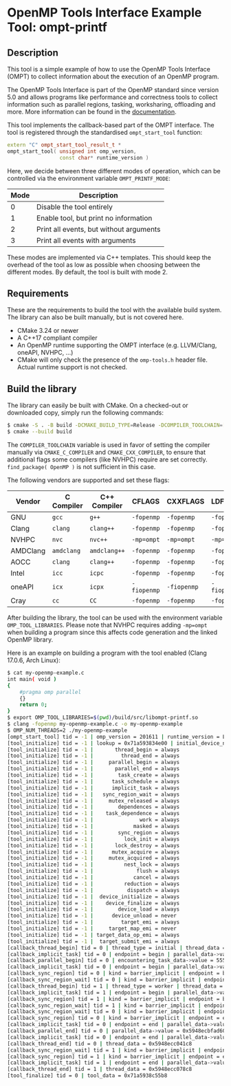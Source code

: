 OpenMP Tools Interface Example Tool: ompt-printf
====

## Description

This tool is a simple example of how to use the OpenMP Tools Interface (OMPT)
to collect information about the execution of an OpenMP program.

The OpenMP Tools Interface is part of the OpenMP standard since version 5.0
and allows programs like performance and correctness tools to collect
information such as parallel regions, tasking, worksharing, offloading and
more.
More information can be found in the [documentation](https://www.openmp.org/wp-content/uploads/OpenMP-API-Specification-5-2.pdf).

This tool implements the callback-based part of the OMPT interface. The tool
is registered through the standardised `ompt_start_tool` function:

```c++
extern "C" ompt_start_tool_result_t *
ompt_start_tool( unsigned int omp_version,
                 const char* runtime_version )
```

Here, we decide between three different modes of operation, which can
be controlled via the environment variable `OMPT_PRINTF_MODE`:

| Mode | Description                             |
|------|-----------------------------------------|
| 0    | Disable the tool entirely               |
| 1    | Enable tool, but print no information   |
| 2    | Print all events, but without arguments |
| 3    | Print all events with arguments         |

These modes are implemented via C++ templates. This should keep the overhead
of the tool as low as possible when choosing between the different modes.
By default, the tool is built with mode 2.

## Requirements

These are the requirements to build the tool with the available build system.
The library can also be built manually, but is not covered here.

- CMake 3.24 or newer
- A C++17 compliant compiler
- An OpenMP runtime supporting the OMPT interface (e.g. LLVM/Clang, oneAPI,
  NVHPC, ...)
- CMake will only check the presence of the `omp-tools.h` header file.
  Actual runtime support is not checked.
  
## Build the library

The library can easily be built with CMake. On a checked-out or downloaded
copy, simply run the following commands:

```bash
$ cmake -S . -B build -DCMAKE_BUILD_TYPE=Release -DCOMPILER_TOOLCHAIN=[your-vendor]
$ cmake --build build
```

The `COMPILER_TOOLCHAIN` variable is used in favor of setting the compiler
manually via `CMAKE_C_COMPILER` and `CMAKE_CXX_COMPILER`, to ensure that
additional flags some compilers (like NVHPC) require are set correctly.
`find_package( OpenMP )` is not sufficient in this case.

The following vendors are supported and set these flags:

| Vendor   | C Compiler | C++ Compiler | CFLAGS      | CXXFLAGS    | LDFLAGS     |
|----------|------------|--------------|-------------|-------------|-------------|
| GNU      | `gcc`      | `g++`        | `-fopenmp`  | `-fopenmp`  | `-fopenmp`  |
| Clang    | `clang`    | `clang++`    | `-fopenmp`  | `-fopenmp`  | `-fopenmp`  |
| NVHPC    | `nvc`      | `nvc++`      | `-mp=ompt`  | `-mp=ompt`  | `-mp=ompt`  |
| AMDClang | `amdclang` | `amdclang++` | `-fopenmp`  | `-fopenmp`  | `-fopenmp`  |
| AOCC     | `clang`    | `clang++`    | `-fopenmp`  | `-fopenmp`  | `-fopenmp`  |
| Intel    | `icc`      | `icpc`       | `-fopenmp`  | `-fopenmp`  | `-fopenmp`  |
| oneAPI   | `icx`      | `icpx`       | `-fiopenmp` | `-fiopenmp` | `-fiopenmp` |
| Cray     | `cc`       | `CC`         | `-fopenmp`  | `-fopenmp`  | `-fopenmp`  |

After building the library, the tool can be used with the environment variable
`OMP_TOOL_LIBRARIES`. Please note that NVHPC requires adding `-mp=ompt` when building
a program since this affects code generation and the linked OpenMP library.

Here is an example on building a program with the tool enabled (Clang 17.0.6, Arch Linux):
```bash
$ cat my-openmp-example.c
int main( void )
{
    #pragma omp parallel
    {}
    return 0;
}
$ export OMP_TOOL_LIBRARIES=$(pwd)/build/src/libompt-printf.so
$ clang -fopenmp my-openmp-example.c -o my-openmp-example
$ OMP_NUM_THREADS=2 ./my-openmp-example
[ompt_start_tool] tid = -1 | omp_version = 201611 | runtime_version = LLVM OMP version: 5.0.20140926
[tool_initialize] tid = -1 | lookup = 0x71a593834e00 | initial_device_num = 0 | tool_data = 0x71a5938c55b8
[tool_initialize] tid = -1 |       thread_begin = always
[tool_initialize] tid = -1 |         thread_end = always
[tool_initialize] tid = -1 |     parallel_begin = always
[tool_initialize] tid = -1 |       parallel_end = always
[tool_initialize] tid = -1 |        task_create = always
[tool_initialize] tid = -1 |      task_schedule = always
[tool_initialize] tid = -1 |      implicit_task = always
[tool_initialize] tid = -1 |   sync_region_wait = always
[tool_initialize] tid = -1 |     mutex_released = always
[tool_initialize] tid = -1 |        dependences = always
[tool_initialize] tid = -1 |    task_dependence = always
[tool_initialize] tid = -1 |               work = always
[tool_initialize] tid = -1 |             masked = always
[tool_initialize] tid = -1 |        sync_region = always
[tool_initialize] tid = -1 |          lock_init = always
[tool_initialize] tid = -1 |       lock_destroy = always
[tool_initialize] tid = -1 |      mutex_acquire = always
[tool_initialize] tid = -1 |     mutex_acquired = always
[tool_initialize] tid = -1 |          nest_lock = always
[tool_initialize] tid = -1 |              flush = always
[tool_initialize] tid = -1 |             cancel = always
[tool_initialize] tid = -1 |          reduction = always
[tool_initialize] tid = -1 |           dispatch = always
[tool_initialize] tid = -1 |  device_initialize = always
[tool_initialize] tid = -1 |    device_finalize = always
[tool_initialize] tid = -1 |        device_load = always
[tool_initialize] tid = -1 |      device_unload = never
[tool_initialize] tid = -1 |         target_emi = always
[tool_initialize] tid = -1 |     target_map_emi = never
[tool_initialize] tid = -1 | target_data_op_emi = always
[tool_initialize] tid = -1 |  target_submit_emi = always
[callback_thread_begin] tid = 0 | thread_type = initial | thread_data = 0x5948ecc041c8
[callback_implicit_task] tid = 0 | endpoint = begin | parallel_data->value = 0 | task_data->value = 555000001 | actual_parallelism = 1 | index = 1 | flags = initial
[callback_parallel_begin] tid = 0 | encountering_task_data->value = 555000001 | encountering_task_frame = 0x5948ecbfc5a8 | parallel_data->value 666000001 | requested_parallelism = 2 | flags = runtime_team | codeptr_ra = 0x5948eb72215b
[callback_implicit_task] tid = 0 | endpoint = begin | parallel_data->value = 666000001 | task_data->value = 555000002 | actual_parallelism = 2 | index = 0 | flags = implicit
[callback_sync_region] tid = 0 | kind = barrier_implicit | endpoint = begin | parallel_data->value = 666000001 | task_data->value = 555000002 | codeptr_ra = 0x5948eb72215b
[callback_sync_region_wait] tid = 0 | kind = barrier_implicit | endpoint = begin | parallel_data->value = 666000001 | task_data->value = 555000002 | codeptr_ra = 0x5948eb72215b
[callback_thread_begin] tid = 1 | thread_type = worker | thread_data = 0x5948ecc078c8
[callback_implicit_task] tid = 1 | endpoint = begin | parallel_data->value = 666000001 | task_data->value = 555000003 | actual_parallelism = 2 | index = 1 | flags = implicit
[callback_sync_region] tid = 1 | kind = barrier_implicit | endpoint = begin | parallel_data->value = 666000001 | task_data->value = 555000003 | codeptr_ra = (nil)
[callback_sync_region_wait] tid = 1 | kind = barrier_implicit | endpoint = begin | parallel_data->value = 666000001 | task_data->value = 555000003 | codeptr_ra = (nil)
[callback_sync_region_wait] tid = 0 | kind = barrier_implicit | endpoint = end | parallel_data->value = 666666666 | task_data->value = 555000002 | codeptr_ra = 0x5948eb72215b
[callback_sync_region] tid = 0 | kind = barrier_implicit | endpoint = end | parallel_data->value = 666666666 | task_data->value = 555000002 | codeptr_ra = 0x5948eb72215b
[callback_implicit_task] tid = 0 | endpoint = end | parallel_data->value = 666666666 | task_data->value = 555000002 | actual_parallelism = 2 | index = 0 | flags = implicit
[callback_parallel_end] tid = 0 | parallel_data->value = 0x5948ecbfad60 | encountering_task_data->value = 555000001 | flags = runtime_team | codeptr_ra = 0x5948eb72215b
[callback_implicit_task] tid = 0 | endpoint = end | parallel_data->value = 0 | task_data->value = 555000001 | actual_parallelism = 0 | index = 1 | flags = initial
[callback_thread_end] tid = 0 | thread_data = 0x5948ecc041c8
[callback_sync_region_wait] tid = 1 | kind = barrier_implicit | endpoint = end | parallel_data->value = 666666666 | task_data->value = 555000003 | codeptr_ra = (nil)
[callback_sync_region] tid = 1 | kind = barrier_implicit | endpoint = end | parallel_data->value = 666666666 | task_data->value = 555000003 | codeptr_ra = (nil)
[callback_implicit_task] tid = 1 | endpoint = end | parallel_data->value = 666666666 | task_data->value = 555000003 | actual_parallelism = 0 | index = 1 | flags = implicit
[callback_thread_end] tid = 1 | thread_data = 0x5948ecc078c8
[tool_finalize] tid = 0 | tool_data = 0x71a5938c55b8
```
